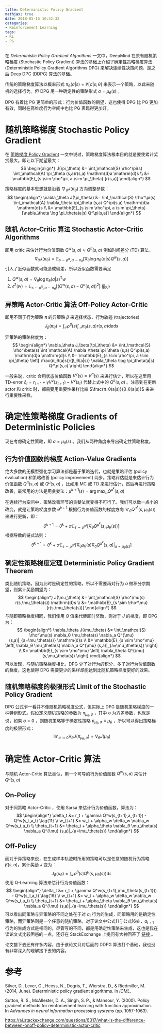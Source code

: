 ```yaml
---
title: Deterministic Policy Gradient
mathjax: true
date: 2018-05-16 10:42:32
categories:
- Reinforcement Learning
tags:
- RL
- PG
---
```


在 *Deterministic Policy Gradient Algorithms* 一文中，DeepMind 在原有随机策略梯度 (Stochastic Policy Gradient) 算法的基础上介绍了确定性策略梯度算法 (Deterministic Policy Gradient Algorithms DPG) 来解决连续性决策问题，是之后 Deep DPG (DDPG) 算法的基础。

传统的策略梯度算法以概率形式 $\pi_\theta(a|s) = \mathbb{P}[a|s; \theta]$ 来表示一个策略，以此来随机的选择行为。但 DPG 用一种确定性的策略形式 $a=\mu_\theta(s)$ 。

DPG 有着比 PG 更简单的形式：行为价值函数的期望，这也使得 DPG 比 PG 更加有效，同时在高维度行为空间中也比 PG 表现得更加好。

<!--more-->

# 随机策略梯度 Stochastic Policy Gradient

在 [策略梯度 Policy Gradient](https://bluefisher.github.io/2018/05/10/%E7%AD%96%E7%95%A5%E6%A2%AF%E5%BA%A6-Policy-Gradient/) 一文中说过，策略梯度算法根本目的就是要使累计奖赏最大，即让以下期望最大：
$$
\begin{align*}
J(\pi_\theta) &= \int_\mathcal{S} \rho^\pi(s) \int_\mathcal{A} \pi_\theta (s,a)r(s,a) \mathrm{d}a \mathrm{d}s \\
&= \mathbb{E}_{s \sim \rho^\pi, a \sim \pi_\theta} [r(s,a)]
\end{align*}
$$

策略梯度的基本思想就是沿着 $\nabla_\theta J(\pi_\theta)$ 方向调整参数：
$$
\begin{align*}
\nabla_\theta J(\pi_\theta) &= \int_\mathcal{S} \rho^\pi(s) \int_\mathcal{A} \nabla_\theta \pi_\theta (s,a) Q^\pi(s,a) \mathrm{d}a \mathrm{d}s \\
&= \mathbb{E}_{s \sim \rho^\pi, a \sim \pi_\theta} [\nabla_\theta \log \pi_\theta(a|s) Q^\pi(s,a)]
\end{align*}
$$

## 随机 Actor-Critic 算法 Stochastic Actor-Critic Algorithms

即用 critic 来估计行为价值函数 $Q^w(s,a) \approx Q^\pi(s,a)$ 例如时间差分 (TD) 算法。
$$
\nabla_\theta J(\pi_\theta) = \mathbb{E}_{s \sim \rho^\pi, a \sim \pi_\theta} [\nabla_\theta \log \pi_\theta(a|s) Q^w(s,a)]
$$
引入了近似函数就可能造成偏差，所以近似函数需要满足

1. $Q^w(s,a) = \nabla_\theta \log \pi_\theta (a|s) ^\mathrm{T} w$
2. $\epsilon^2(w) = \mathbb{E}_{s \sim \rho^\pi, a \sim \pi_\theta} \left[ (Q^w(s,a) - Q^\pi(s,a))^2 \right]$ 最小

## 异策略 Actor-Critic 算法 Off-Policy Actor-Critic

即用不同于行为策略 $π$ 的异策略 $β$ 来选择状态、行为轨迹 (trajectories)
$$
J_\beta (\pi_\theta) = \int_\mathcal{S} \rho^\beta(s) \int_\mathcal{A} \pi_\theta (s,a)r(s,a) \mathrm{d}a \mathrm{d}s
$$

异策略的策略梯度为：
$$
\begin{align*}
\nabla_\theta J_\beta(\pi_\theta) &= \int_\mathcal{S} \rho^\beta(s) \int_\mathcal{A} \nabla_\theta \pi_\theta (s,a) Q^\pi(s,a) \mathrm{d}a \mathrm{d}s \\
&= \mathbb{E}_{s \sim \rho^\pi, a \sim \pi_\theta} \left[ \frac{π_θ(a|s)}{β_θ(a|s)} \nabla_\theta \log \pi_\theta(a|s) Q^\pi(s,a) \right]
\end{align*}
$$

一般来说，critic 会用状态价值函数 $V^v(s) \approx V^\pi(s)$ 来进行估计，所以在这里用 TD-error $\delta_t=r_{t+1} + \gamma V^v(s_{t+1})-V^v(s_t)$ 代替上式中的 $Q^\pi(s,a)$ 。注意到在更新 actor 和 critic 时，都需要用重要性采样比率 $\frac{π_θ(a|s)}{β_θ(a|s)}$ 来进行重要性采样。

# 确定性策略梯度 Gradients of Deterministic Policies

现在考虑确定性策略，即 $a=\mu_\theta(s)$ 。我们从两种角度来导出确定性策略梯度。

## 行为价值函数的梯度 Action-Value Gradients

绝大多数的无模型强化学习算法都是基于策略迭代，也就是策略评估 (policy evaluation) 和策略改善 (policy improvement) 两步。策略评估就是来估计行为价值函数 $Q^\pi(s,a)$ 或 $Q^\mu(s,a)$ ，比如用 MC 或 TD 来进行估计，然后再进行策略改善，最常用的方法是用贪婪法：$\mu^{k+1}(s)=\arg\max_a Q^{\mu^k}(s,a)$

在连续行为空间中，策略改善环节的贪婪法就变得不可行了。我们可以做一点小的改变，就是让策略梯度参数 $θ^{k+1}$ 根据行为价值函数的梯度方向 $\nabla_θ Q^{μ^k}(s,μ_θ(s))$ 来进行更新，即：
$$
\theta^{k+1} = \theta^k + \alpha  \mathbb{E}_{s \sim \rho^{\mu^k}} \left[ \nabla_θ Q^{μ^k}(s,μ_θ(s)) \right]
$$
根据导数的链式法则：
$$
\theta^{k+1} = \theta^k + \alpha  \mathbb{E}_{s \sim \rho^{\mu^k}} \left[ \nabla_θ \mu_\theta(s) \nabla_a Q^{\mu^k} (s,a)|_{a=\mu_\theta(s)} \right]
$$

## 确定性策略梯度定理 Deterministic Policy Gradient Theorem

类比随机策略，因为此时是确定性的策略，所以不需要再对行为 $a$ 做积分求期望，则累计奖励期望为：
$$
\begin{align*}
J(\mu_\theta) &= \int_\mathcal{S} \rho^\mu(s) r(s,\mu_\theta(s)) \mathrm{d}s \\
&= \mathbb{E}_{s \sim \rho^\mu}[r(s,\mu_\theta(s))]
\end{align*}
$$
与随即策略梯度相同，我们使用 $Q$ 值来代替即时奖励，则对于 $J$ 的梯度，即 DPG 为：
$$
\begin{align*}
\nabla_\theta J(\mu_\theta) &= \int_\mathcal{S} \rho^\mu(s) \nabla_θ \mu_\theta(s) \nabla_a Q^{\mu} (s,a)|_{a=\mu_\theta(s)} \mathrm{d}s \\
&= \mathbb{E}_{s \sim \rho^\mu} \left[ \nabla_θ \mu_\theta(s) \nabla_a Q^{\mu} (s,a)|_{a=\mu_\theta(s)} \right] \\
&= \mathbb{E}_{s \sim \rho^\mu} \left[ \nabla_\theta Q^{\mu} (s,\mu_\theta(s)) \right]
\end{align*}
$$
可以发现，与随机策略梯度相比，DPG 少了对行为的积分，多了对行为价值函数的梯度，这也使得 DPG 需要更少的采样却能达到比随机策略梯度更好的效果。

## 随机策略梯度的极限形式 Limit of the Stochastic Policy Gradient

DPG 公式乍一看并不像随机策略梯度公式，但实际上 DPG 是随机策略梯度的一种特例形式。假设定义随机策略的参数为 $\pi_{\mu_\theta, \sigma}$ ，其中 $\sigma$ 为方差参数，也就是说，如果 $\sigma=0$ ，则随机策略等于确定性策略 $\pi_{\mu_\theta, \sigma} \equiv \mu_\theta$ ，所以可以得出策略梯度的极限形式：
$$
\lim_{\sigma \rightarrow 0} \nabla_\theta J(\pi_{\mu_\theta, \sigma}) = \nabla_\theta J(\mu_\theta)
$$

# 确定性 Actor-Critic 算法

与随机 Actor-Critic 算法类似，用一个可导的行为价值函数 $Q^w (s,a)$ 来估计 $Q^\mu(s,a)$

## On-Policy

对于同策略 Actor-Critic ，使用 Sarsa 来估计行为价值函数，算法为：
$$
\begin{align*}
\delta_t &= r_t + \gamma Q^w(s_{t+1},a_{t+1}) - Q^w(s_t,a_t) \tag{11} \\
w_{t+1} &= w_t + \alpha_w \delta_w \nabla_w Q^w(s_t,a_t) \\
\theta_{t+1} &= \theta_t + \alpha_\theta  \nabla_θ \mu_\theta(s) \nabla_a Q^{\mu} (s,a)|_{a=\mu_\theta(s)}
 \end{align*}
$$

## Off-Policy

而对于异策略来说，在生成样本轨迹时所用的策略可以是任意的随机行为策略 $\beta(s,a)$，累计奖励 $J$ 变为：
$$
J_\beta (\mu_\theta) = \int_\mathcal{S} \rho^\beta(s) Q^\mu(s,\mu_\theta(s)) \mathrm{d}s
$$
使用 Q-Learning 算法来估计行为价值函数：
$$
\begin{align*}
\delta_t &= r_t + \gamma Q^w(s_{t+1},\mu_\theta(s_{t+1})) - Q^w(s_t,a_t) \tag{16} \\
w_{t+1} &= w_t + \alpha_w \delta_w \nabla_w Q^w(s_t,a_t) \\
\theta_{t+1} &= \theta_t + \alpha_\theta  \nabla_θ \mu_\theta(s) \nabla_a Q^{\mu} (s,a)|_{a=\mu_\theta(s)}
 \end{align*}
$$
可以看出同策略与异策略的不同之处在于对 $a_t$ 行为的生成，同策略用的是确定性策略，而异策略则是一个任意的随机策略。对于论文中公式11与公式16处，$a_{t+1}$ 行为的生成方式是相同的，尽管写的不同，都是用确定性策略来生成，这也是我在读论文式比较困惑的一点，还好在 StackExchange 上提问有大神回答了 [链接](https://ai.stackexchange.com/questions/6317/what-is-the-difference-between-onoff-policy-deterministic-actor-critic) 。

论文接下去还有许多内容，由于该论文只对后面的 DDPG 算法打个基础，我也没有非常深入的理解接下去的内容。

# 参考

Silver, D., Lever, G., Heess, N., Degris, T., Wierstra, D., & Riedmiller, M. (2014, June). Deterministic policy gradient algorithms. In *ICML*. 

Sutton, R. S., McAllester, D. A., Singh, S. P., & Mansour, Y. (2000). Policy gradient methods for reinforcement learning with function approximation. In *Advances in neural information processing systems* (pp. 1057-1063). 

<https://ai.stackexchange.com/questions/6317/what-is-the-difference-between-onoff-policy-deterministic-actor-critic>

